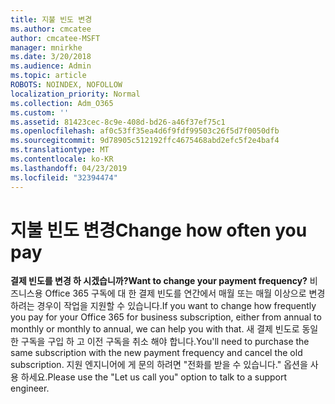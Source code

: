 ```yaml
---
title: 지불 빈도 변경
ms.author: cmcatee
author: cmcatee-MSFT
manager: mnirkhe
ms.date: 3/20/2018
ms.audience: Admin
ms.topic: article
ROBOTS: NOINDEX, NOFOLLOW
localization_priority: Normal
ms.collection: Adm_O365
ms.custom: ''
ms.assetid: 81423cec-8c9e-408d-bd26-a46f37ef75c1
ms.openlocfilehash: af0c53ff35ea4d6f9fdf99503c26f5d7f0050dfb
ms.sourcegitcommit: 9d78905c512192ffc4675468abd2efc5f2e4baf4
ms.translationtype: MT
ms.contentlocale: ko-KR
ms.lasthandoff: 04/23/2019
ms.locfileid: "32394474"
---
```

# <a name="change-how-often-you-pay"></a><span data-ttu-id="8bddd-102">지불 빈도 변경</span><span class="sxs-lookup"><span data-stu-id="8bddd-102">Change how often you pay</span></span>

 <span data-ttu-id="8bddd-103">**결제 빈도를 변경 하 시겠습니까?**</span><span class="sxs-lookup"><span data-stu-id="8bddd-103">**Want to change your payment frequency?**</span></span> <span data-ttu-id="8bddd-104">비즈니스용 Office 365 구독에 대 한 결제 빈도를 연간에서 매월 또는 매월 이상으로 변경 하려는 경우이 작업을 지원할 수 있습니다.</span><span class="sxs-lookup"><span data-stu-id="8bddd-104">If you want to change how frequently you pay for your Office 365 for business subscription, either from annual to monthly or monthly to annual, we can help you with that.</span></span> <span data-ttu-id="8bddd-105">새 결제 빈도로 동일한 구독을 구입 하 고 이전 구독을 취소 해야 합니다.</span><span class="sxs-lookup"><span data-stu-id="8bddd-105">You'll need to purchase the same subscription with the new payment frequency and cancel the old subscription.</span></span> <span data-ttu-id="8bddd-106">지원 엔지니어에 게 문의 하려면 "전화를 받을 수 있습니다." 옵션을 사용 하세요.</span><span class="sxs-lookup"><span data-stu-id="8bddd-106">Please use the "Let us call you" option to talk to a support engineer.</span></span> 
  

